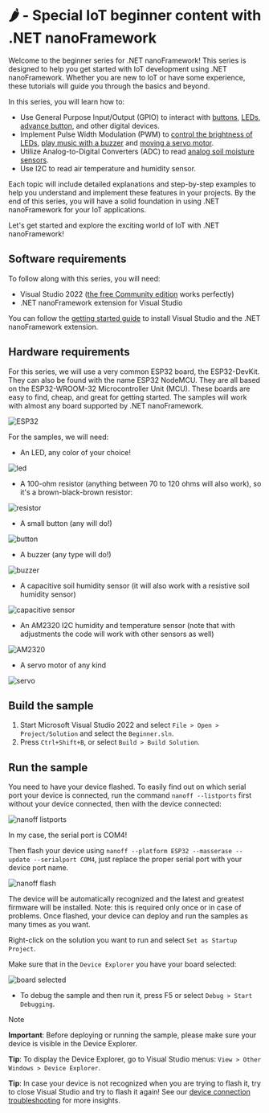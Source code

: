 # 🌶️ - Special IoT beginner content with .NET nanoFramework

Welcome to the beginner series for .NET nanoFramework! This series is designed to help you get started with IoT development using .NET nanoFramework. Whether you are new to IoT or have some experience, these tutorials will guide you through the basics and beyond.

In this series, you will learn how to:

- Use General Purpose Input/Output (GPIO) to interact with [buttons](./Button/), [LEDs](./BlinkLed/), [advance button](./ButtonNuget/), and other digital devices.
- Implement Pulse Width Modulation (PWM) to [control the brightness of LEDs](./PwmLed/), [play music with a buzzer](./Buzzer/) and [moving a servo motor](./ServoMotor/).
- Utilize Analog-to-Digital Converters (ADC) to read [analog soil moisture sensors](./AnalogRainSensor/).
- Use I2C to read air temperature and humidity sensor.

Each topic will include detailed explanations and step-by-step examples to help you understand and implement these features in your projects. By the end of this series, you will have a solid foundation in using .NET nanoFramework for your IoT applications.

Let's get started and explore the exciting world of IoT with .NET nanoFramework!

## Software requirements

To follow along with this series, you will need:

- Visual Studio 2022 ([the free Community edition](https://visualstudio.microsoft.com/vs/community/) works perfectly)
- .NET nanoFramework extension for Visual Studio

You can follow the [getting started guide](https://docs.nanoframework.net/content/getting-started-guides/index.html) to install Visual Studio and the .NET nanoFramework extension.

## Hardware requirements

For this series, we will use a very common ESP32 board, the ESP32-DevKit. They can also be found with the name ESP32 NodeMCU. They are all based on the ESP32-WROOM-32 Microcontroller Unit (MCU). These boards are easy to find, cheap, and great for getting started. The samples will work with almost any board supported by .NET nanoFramework.

![ESP32](./Docs/ESP32-DEVKITC.jpg)

For the samples, we will need:

- An LED, any color of your choice!

![led](./Docs/led.jpg)

- A 100-ohm resistor (anything between 70 to 120 ohms will also work), so it's a brown-black-brown resistor:

![resistor](./Docs/resistor.jpg)

- A small button (any will do!)

![button](./Docs/button.jpg)

- A buzzer (any type will do!)

![buzzer](./Docs/buzzer.png)

- A capacitive soil humidity sensor (it will also work with a resistive soil humidity sensor)

![capacitive sensor](./Docs/soil_humidity_sensor_capacitive.jpg)

- An AM2320 I2C humidity and temperature sensor (note that with adjustments the code will work with other sensors as well)

![AM2320](./Docs/AM2320.jpg)

- A servo motor of any kind

![servo](./Docs/servo.jpg)

## Build the sample

1. Start Microsoft Visual Studio 2022 and select `File > Open > Project/Solution` and select the `Beginner.sln`.
1. Press `Ctrl+Shift+B`, or select `Build > Build Solution`.

## Run the sample

You need to have your device flashed. To easily find out on which serial port your device is connected, run the command `nanoff --listports` first without your device connected, then with the device connected:

![nanoff listports](./Docs/nanoff_listports.png)

In my case, the serial port is COM4!

Then flash your device using `nanoff --platform ESP32 --masserase --update --serialport COM4`, just replace the proper serial port with your device port name.

![nanoff flash](./Docs/nanoff_flashed.png)

The device will be automatically recognized and the latest and greatest firmware will be installed. Note: this is required only once or in case of problems. Once flashed, your device can deploy and run the samples as many times as you want.

Right-click on the solution you want to run and select `Set as Startup Project`.

Make sure that in the `Device Explorer` you have your board selected:

![board selected](./Docs/device_selected.png)

- To debug the sample and then run it, press F5 or select `Debug > Start Debugging`.

> [!NOTE]
>
> **Important**: Before deploying or running the sample, please make sure your device is visible in the Device Explorer.
>
> **Tip**: To display the Device Explorer, go to Visual Studio menus: `View > Other Windows > Device Explorer`.
>
> **Tip**: In case your device is not recognized when you are trying to flash it, try to close Visual Studio and try to flash it again! See our [device connection troubleshooting](https://docs.nanoframework.net/content/getting-started-guides/troubleshooting-device-connection.html) for more insights.
